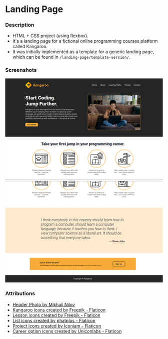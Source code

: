 # Landing Page

### Description

- HTML + CSS project (using flexbox).
- It's a landing page for a fictional online programming courses platform called Kangaroo.
- It was initially implemented as a template for a generic landing page, which can be found in `/landing-page/template-version/`.

### Screenshots

![Landing Page - Screenshot 1](./assets/screenshots/landing-page-1.png)
![Landing Page - Screenshot 2](./assets/screenshots/landing-page-2.png)

### Attributions

- <a href="https://www.pexels.com/photo/man-person-woman-hand-6894013/" title="mikhail-nilov-photo">Header Photo by Mikhail Nilov</a>
- <a href="https://www.flaticon.com/free-icons/kangaroo" title="kangaroo icons">Kangaroo icons created by Freepik - Flaticon</a>
- <a href="https://www.flaticon.com/free-icons/lesson" title="lesson icons">Lesson icons created by Freepik - Flaticon</a>
- <a href="https://www.flaticon.com/free-icons/list" title="list icons">List icons created by phatplus - Flaticon</a>
- <a href="https://www.flaticon.com/free-icons/project" title="project icons">Project icons created by Iconjam - Flaticon</a>
- <a href="https://www.flaticon.com/free-icons/career-option" title="career option icons">Career option icons created by Uniconlabs - Flaticon</a>


